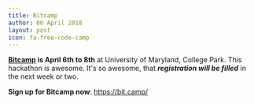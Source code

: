```yaml
---
title: Bitcamp
author: 06 April 2018
layout: post
icon: fa-free-code-camp
---
```


**[Bitcamp](https://bit.camp/) is April 6th to 8th** at University of Maryland, College Park.
This hackathon is awesome. It's so awesome, that ***registration will be filled*** in the next week or two.

**Sign up for Bitcamp now**: https://bit.camp/
